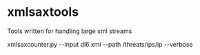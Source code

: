 # xmlsaxtools
Tools written for handling large xml streams

xmlsaxcounter.py --input dl6.xml --path /threats/ips/ip --verbose
